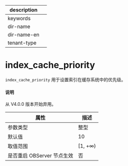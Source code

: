 |description||
|---|---|
|keywords||
|dir-name||
|dir-name-en||
|tenant-type||

index_cache_priority 
=========================================

`index_cache_priority` 用于设置索引在缓存系统中的优先级。

<main id="notice" type='explain'>
  <h4>说明</h4>
  <p>从 V4.0.0 版本开始弃用。</p>
</main>

|      **属性**      |  **描述**  |
|------------------|----------|
| 参数类型             | 整型       |
| 默认值              | 10       |
| 取值范围             | \[1, +∞) |
| 是否重启 OBServer 节点生效 | 否        |



